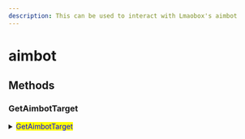 ```yaml
---
description: This can be used to interact with Lmaobox's aimbot
---
```


# aimbot

## Methods

### GetAimbotTarget

<details>

<summary><mark style="color:blue;">GetAimbotTarget</mark></summary>

This returns **-1** if aimbot has no target

If aimbot has a **target**, like a **player** or any **other entity**, it'll return the entity's index

Return type: <mark style="color:yellow;">**integer**</mark>

Example:

<pre class="language-lua" data-title="Print target&#x27;s name" data-overflow="wrap"><code class="lang-lua">local function CreateMove(cmd)
<strong>    local target = aimbot.GetAimbotTarget() --- returns -1 if not running or no target
</strong>
    --- world entity's index is 0, so we can skip it
    if target > 0 then
        local entity = entities.GetByIndex(target)
        if not entity then return end
        
        print("Target's name: " .. entity:GetName())
    end
end

callbacks.Register("CreateMove", CreateMove)
</code></pre>

</details>
